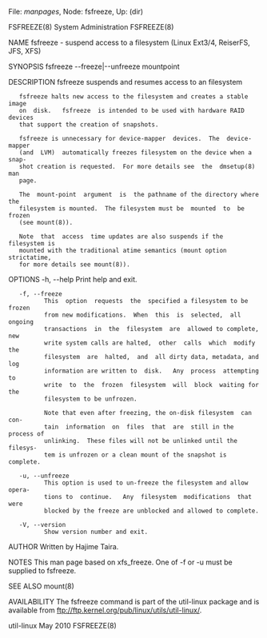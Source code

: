 File: *manpages*,  Node: fsfreeze,  Up: (dir)

FSFREEZE(8)                  System Administration                 FSFREEZE(8)



NAME
       fsfreeze - suspend access to a filesystem (Linux Ext3/4, ReiserFS, JFS,
       XFS)

SYNOPSIS
       fsfreeze --freeze|--unfreeze mountpoint


DESCRIPTION
       fsfreeze suspends and resumes access to an filesystem

       fsfreeze halts new access to the filesystem and creates a stable  image
       on  disk.   fsfreeze  is intended to be used with hardware RAID devices
       that support the creation of snapshots.

       fsfreeze is unnecessary for device-mapper  devices.  The  device-mapper
       (and  LVM)  automatically freezes filesystem on the device when a snap‐
       shot creation is requested.  For more details see  the  dmsetup(8)  man
       page.

       The  mount-point  argument  is  the pathname of the directory where the
       filesystem is mounted.  The filesystem must be  mounted  to  be  frozen
       (see mount(8)).

       Note  that  access  time updates are also suspends if the filesystem is
       mounted with the traditional atime semantics (mount option strictatime,
       for more details see mount(8)).


OPTIONS
       -h, --help
              Print help and exit.

       -f, --freeze
              This  option  requests  the  specified a filesystem to be frozen
              from new modifications.  When  this  is  selected,  all  ongoing
              transactions  in  the  filesystem  are  allowed to complete, new
              write system calls are halted,  other  calls  which  modify  the
              filesystem  are  halted,  and  all dirty data, metadata, and log
              information are written to  disk.   Any  process  attempting  to
              write  to  the  frozen  filesystem  will  block  waiting for the
              filesystem to be unfrozen.

              Note that even after freezing, the on-disk filesystem  can  con‐
              tain  information  on  files  that  are  still in the process of
              unlinking.  These files will not be unlinked until the  filesys‐
              tem is unfrozen or a clean mount of the snapshot is complete.

       -u, --unfreeze
              This option is used to un-freeze the filesystem and allow opera‐
              tions to  continue.   Any  filesystem  modifications  that  were
              blocked by the freeze are unblocked and allowed to complete.

       -V, --version
              Show version number and exit.

AUTHOR
       Written by Hajime Taira.

NOTES
       This man page based on xfs_freeze.  One of -f or -u must be supplied to
       fsfreeze.

SEE ALSO
       mount(8)

AVAILABILITY
       The fsfreeze command is part of the util-linux package and is available
       from ftp://ftp.kernel.org/pub/linux/utils/util-linux/.




util-linux                         May 2010                        FSFREEZE(8)
